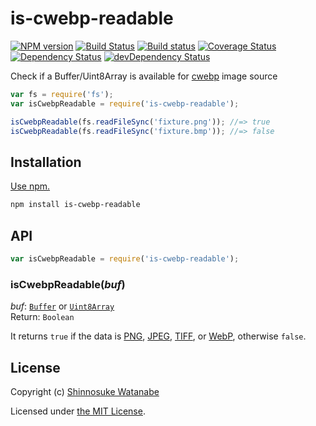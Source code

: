 # is-cwebp-readable

[![NPM version](https://img.shields.io/npm/v/is-cwebp-readable.svg?style=flat)](https://www.npmjs.com/package/is-cwebp-readable)
[![Build Status](https://img.shields.io/travis/shinnn/is-cwebp-readable.svg?style=flat)](https://travis-ci.org/shinnn/is-cwebp-readable)
[![Build status](https://ci.appveyor.com/api/projects/status/lrfe3hgtupsg45l1?svg=true)](https://ci.appveyor.com/project/ShinnosukeWatanabe/is-cwebp-readable)
[![Coverage Status](https://img.shields.io/coveralls/shinnn/is-cwebp-readable.svg?style=flat)](https://coveralls.io/r/shinnn/is-cwebp-readable)
[![Dependency Status](https://img.shields.io/david/shinnn/is-cwebp-readable.svg?style=flat&label=deps)](https://david-dm.org/shinnn/is-cwebp-readable)
[![devDependency Status](https://img.shields.io/david/dev/shinnn/is-cwebp-readable.svg?style=flat&label=devDeps)](https://david-dm.org/shinnn/is-cwebp-readable#info=devDependencies)

Check if a Buffer/Uint8Array is available for [cwebp](https://developers.google.com/speed/webp/docs/cwebp) image source

```javascript
var fs = require('fs');
var isCwebpReadable = require('is-cwebp-readable');

isCwebpReadable(fs.readFileSync('fixture.png')); //=> true
isCwebpReadable(fs.readFileSync('fixture.bmp')); //=> false
```

## Installation

[Use npm.](https://docs.npmjs.com/cli/install)

```sh
npm install is-cwebp-readable
```

## API

```javascript
var isCwebpReadable = require('is-cwebp-readable');
```

### isCwebpReadable(*buf*)

*buf*: [`Buffer`](https://iojs.org/api/buffer.html#buffer_class_buffer) or [`Uint8Array`](https://www.khronos.org/registry/typedarray/specs/latest/#TYPEDARRAYS)  
Return: `Boolean`

It returns `true` if the data is [PNG](http://wikipedia.org/wiki/Portable_Network_Graphics), [JPEG](http://wikipedia.org/wiki/JPEG), [TIFF](http://wikipedia.org/wiki/Tagged_Image_File_Format), or [WebP](http://wikipedia.org/wiki/WebP), otherwise `false`.

## License

Copyright (c) [Shinnosuke Watanabe](https://github.com/shinnn)

Licensed under [the MIT License](./LICENSE).
